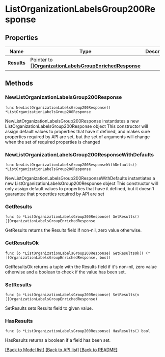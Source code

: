 # ListOrganizationLabelsGroup200Response

## Properties

Name | Type | Description | Notes
------------ | ------------- | ------------- | -------------
**Results** | Pointer to [**[]OrganizationLabelsGroupEnrichedResponse**](OrganizationLabelsGroupEnrichedResponse.md) |  | [optional] 

## Methods

### NewListOrganizationLabelsGroup200Response

`func NewListOrganizationLabelsGroup200Response() *ListOrganizationLabelsGroup200Response`

NewListOrganizationLabelsGroup200Response instantiates a new ListOrganizationLabelsGroup200Response object
This constructor will assign default values to properties that have it defined,
and makes sure properties required by API are set, but the set of arguments
will change when the set of required properties is changed

### NewListOrganizationLabelsGroup200ResponseWithDefaults

`func NewListOrganizationLabelsGroup200ResponseWithDefaults() *ListOrganizationLabelsGroup200Response`

NewListOrganizationLabelsGroup200ResponseWithDefaults instantiates a new ListOrganizationLabelsGroup200Response object
This constructor will only assign default values to properties that have it defined,
but it doesn't guarantee that properties required by API are set

### GetResults

`func (o *ListOrganizationLabelsGroup200Response) GetResults() []OrganizationLabelsGroupEnrichedResponse`

GetResults returns the Results field if non-nil, zero value otherwise.

### GetResultsOk

`func (o *ListOrganizationLabelsGroup200Response) GetResultsOk() (*[]OrganizationLabelsGroupEnrichedResponse, bool)`

GetResultsOk returns a tuple with the Results field if it's non-nil, zero value otherwise
and a boolean to check if the value has been set.

### SetResults

`func (o *ListOrganizationLabelsGroup200Response) SetResults(v []OrganizationLabelsGroupEnrichedResponse)`

SetResults sets Results field to given value.

### HasResults

`func (o *ListOrganizationLabelsGroup200Response) HasResults() bool`

HasResults returns a boolean if a field has been set.


[[Back to Model list]](../README.md#documentation-for-models) [[Back to API list]](../README.md#documentation-for-api-endpoints) [[Back to README]](../README.md)


